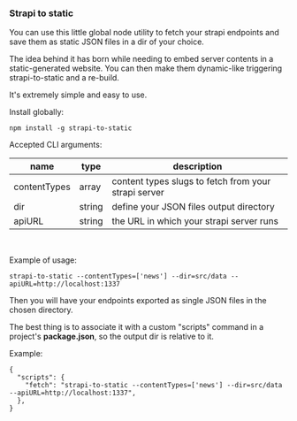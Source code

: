 ### Strapi to static

You can use this little global node utility to fetch your strapi endpoints and save them as static JSON files in a dir of your choice.

The idea behind it has born while needing to embed server contents in a static-generated website. You can then make them dynamic-like triggering strapi-to-static and a re-build.

It's extremely simple and easy to use.

Install globally:

```
npm install -g strapi-to-static
```

Accepted CLI arguments:

| name         | type   | description                                          |
| ------------ | ------ | ---------------------------------------------------- |
| contentTypes | array  | content types slugs to fetch from your strapi server |
| dir          | string | define your JSON files output directory              |
| apiURL       | string | the URL in which your strapi server runs             |

<br>

Example of usage:

```
strapi-to-static --contentTypes=['news'] --dir=src/data --apiURL=http://localhost:1337
```

Then you will have your endpoints exported as single JSON files in the chosen directory.

The best thing is to associate it with a custom "scripts" command in a project's **package.json**, so the output dir is relative to it.

Example:

```
{
  "scripts": {
    "fetch": "strapi-to-static --contentTypes=['news'] --dir=src/data --apiURL=http://localhost:1337",
  },
}
```
